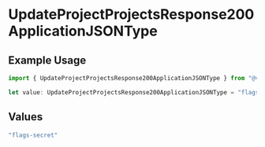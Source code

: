 # UpdateProjectProjectsResponse200ApplicationJSONType

## Example Usage

```typescript
import { UpdateProjectProjectsResponse200ApplicationJSONType } from "@vercel/sdk/models/operations/updateproject.js";

let value: UpdateProjectProjectsResponse200ApplicationJSONType = "flags-secret";
```

## Values

```typescript
"flags-secret"
```